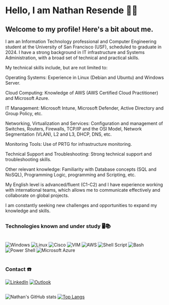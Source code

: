 # Hello, I am Nathan Resende 👨‍💻

## Welcome to my profile! Here's a bit about me.

I am an Information Technology professional and Computer Engineering student at the University of San Francisco (USF), scheduled to graduate in 2024. I have a strong background in IT infrastructure and Systems Administration, with a broad set of technical and practical skills.

My technical skills include, but are not limited to:

 Operating Systems: Experience in Linux (Debian and Ubuntu) and Windows Server.

 Cloud Computing: Knowledge of AWS (AWS Certified Cloud Practitioner) and Microsoft Azure.

 IT Management: Microsoft Intune, Microsoft Defender, Active Directory and Group Policy, etc.

 Networking, Virtualization and Services: Configuration and management of Switches, Routers, Firewalls, TCP/IP and the OSI Model, Network Segmentation (VLAN), L2 and L3, DHCP, DNS, etc.

 Monitoring Tools: Use of PRTG for infrastructure monitoring.

 Technical Support and Troubleshooting: Strong technical support and troubleshooting skills.

 Other relevant knowledge: Familiarity with Database concepts (SQL and NoSQL), Programming Logic, programming and Scripting, etc.

My English level is advanced/fluent (C1-C2) and I have experience working with international teams, which allows me to communicate effectively and collaborate on global projects.

I am constantly seeking new challenges and opportunities to expand my knowledge and skills.

##

### Technologies known and under study 🖥️📚

<div syle="display: inline_block"><br/>
  <img align="" alt="Windows" src="https://img.shields.io/badge/Windows-0078D6?style=for-the-badge&logo=windows&logoColor=white" />
  <img align="" alt="Linux" src="https://img.shields.io/badge/Linux-FCC624?style=for-the-badge&logo=linux&logoColor=black" />
  <img align="" alt="Cisco" src="https://img.shields.io/badge/cisco-%23049fd9.svg?style=for-the-badge&logo=cisco&logoColor=black" />
  <img align="" alt="VIM" src="https://img.shields.io/badge/VIM-%2311AB00.svg?&style=for-the-badge&logo=vim&logoColor=white" />
  <img align="" alt="AWS" src="https://img.shields.io/badge/Amazon_AWS-FF9900?style=for-the-badge&logo=amazonaws&logoColor=white" />
  <img align="" alt="Shell Script" src="https://img.shields.io/badge/Shell_Script-121011?style=for-the-badge&logo=gnu-bash&logoColor=white" />
  <img align="" alt="Bash" src="https://img.shields.io/badge/GNU%20Bash-4EAA25?style=for-the-badge&logo=GNU%20Bash&logoColor=white" />
  <img align="" alt="Power Shell" src="https://img.shields.io/badge/powershell-5391FE?style=for-the-badge&logo=powershell&logoColor=white" />
  <img align="" alt=" Microsoft Azure" src="https://img.shields.io/badge/Microsoft_Azure-0089D6?style=for-the-badge&logo=microsoft-azure&logoColor=white" />
</div><br/>

### Contact ☎️

[![LinkedIn](https://img.shields.io/badge/LinkedIn-0077B5?style=for-the-badge&logo=linkedin&logoColor=white)](https://www.linkedin.com/in/nathan-resende/)
[![Outlook](https://img.shields.io/badge/Microsoft_Outlook-0078D4?style=for-the-badge&logo=microsoft-outlook&logoColor=white)](mailto:nathanresende@hotmail.com)

##

![Nathan's GitHub stats](https://github-readme-stats.vercel.app/api?username=NathanResendeP&show_icons=true&theme=radical)
[![Top Langs](https://github-readme-stats.vercel.app/api/top-langs/?username=NathanResendeP&layout=donut&theme=radical)](https://github.com/NathanResendeP/github-readme-stats)

